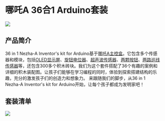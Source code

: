 ﻿# 哪吒A 36合1 Arduino套装

![](https://wiki-media-ef.oss-cn-hongkong.aliyuncs.com/docs/arduino/building-blocks/nezhaa-inventors-kit/images/neza-a-36-in-1-01.png)

## 产品简介

36 in 1 Nezha-A Inventor's kit for Arduino基于[哪吒A主控盒](https://www.elecfreaks.com/arduino-3-in-1-master-control-box.html)。它包含多个传感器和模块，包括[OLED显示屏](https://www.elecfreaks.com/planetx-oled.html)、[旋钮电位器](https://www.elecfreaks.com/planetx-trimpot.html)、[超声波传感器](https://www.elecfreaks.com/planetx-ultrasonic.html)、[两颗按钮](https://www.elecfreaks.com/planetx-button.html)、[两路巡线传感器](https://www.elecfreaks.com/planetx-tracking.html)等，还包含300多个积木砖块。我们为这个套件搭配了36个有趣的案例和详细的积木装配图。让孩子们能够在学习编程的同时，体验到探索搭建结构的乐趣，充分的激发孩子们的创造力和想象力。
来跟随我们的脚步，从36 in 1 Nezha-A Inventor's kit for Arduino开始，让每个孩子都成为发明家吧！

## 套装清单

![](https://wiki-media-ef.oss-cn-hongkong.aliyuncs.com/docs/arduino/building-blocks/nezhaa-inventors-kit/images/neza-a-36-in-1-02.png)
